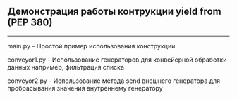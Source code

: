 ## Демонстрация работы контрукции yield from <expr> (PEP 380)   

---

main.py - Простой пример использования конструкции

conveyor1.py - Использование генераторов для конвейерной обработки данных
                например, фильтрация списка

conveyor2.py - Использование метода send внешнего генератора для пробрасывания значения
                внутреннему генератору

